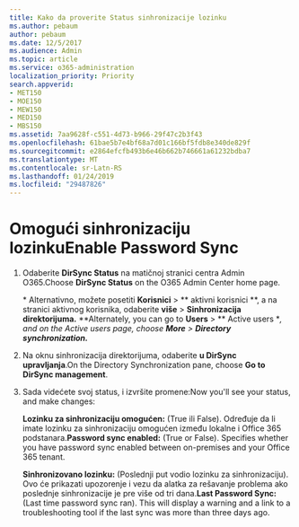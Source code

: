 ```yaml
---
title: Kako da proverite Status sinhronizacije lozinku
ms.author: pebaum
author: pebaum
ms.date: 12/5/2017
ms.audience: Admin
ms.topic: article
ms.service: o365-administration
localization_priority: Priority
search.appverid:
- MET150
- MOE150
- MEW150
- MED150
- MBS150
ms.assetid: 7aa9628f-c551-4d73-b966-29f47c2b3f43
ms.openlocfilehash: 61bae5b7e4bf68a7d01c166bf5fdb8e340de829f
ms.sourcegitcommit: e2864efcfb493b6e46b662b746661a61232bdba7
ms.translationtype: MT
ms.contentlocale: sr-Latn-RS
ms.lasthandoff: 01/24/2019
ms.locfileid: "29487826"
---
```

# <a name="enable-password-sync"></a><span data-ttu-id="3ec8c-102">Omogući sinhronizaciju lozinku</span><span class="sxs-lookup"><span data-stu-id="3ec8c-102">Enable Password Sync</span></span>

1.  <span data-ttu-id="3ec8c-103">Odaberite **DirSync Status** na matičnoj stranici centra Admin O365.</span><span class="sxs-lookup"><span data-stu-id="3ec8c-103">Choose **DirSync Status** on the O365 Admin Center home page.</span></span> 
    
     <span data-ttu-id="3ec8c-104">\* Alternativno, možete posetiti **Korisnici** \> \*\* aktivni korisnici \*\*, a na stranici aktivnog korisnika, odaberite **više** \> **Sinhronizacija direktorijuma.** \*</span><span class="sxs-lookup"><span data-stu-id="3ec8c-104">\*Alternately, you can go to **Users** \> \*\* Active users \**, and on the Active users page, choose **More** \> **Directory synchronization.***</span></span> 
    
2. <span data-ttu-id="3ec8c-105">Na oknu sinhronizacija direktorijuma, odaberite **u DirSync upravljanja**.</span><span class="sxs-lookup"><span data-stu-id="3ec8c-105">On the Directory Synchronization pane, choose **Go to DirSync management**.</span></span> 
    
3. <span data-ttu-id="3ec8c-106">Sada videćete svoj status, i izvršite promene:</span><span class="sxs-lookup"><span data-stu-id="3ec8c-106">Now you'll see your status, and make changes:</span></span>
    
    <span data-ttu-id="3ec8c-p101">**Lozinku za sinhronizaciju omogućen:** (True ili False). Određuje da li imate lozinku za sinhronizaciju omogućen između lokalne i Office 365 podstanara.</span><span class="sxs-lookup"><span data-stu-id="3ec8c-p101">**Password sync enabled:** (True or False). Specifies whether you have password sync enabled between on-premises and your Office 365 tenant.</span></span> 
    
    <span data-ttu-id="3ec8c-p102">**Sinhronizovano lozinku:** (Poslednji put vodio lozinku za sinhronizaciju). Ovo će prikazati upozorenje i vezu da alatka za rešavanje problema ako poslednje sinhronizacije je pre više od tri dana.</span><span class="sxs-lookup"><span data-stu-id="3ec8c-p102">**Last Password Sync:** (Last time password sync ran). This will display a warning and a link to a troubleshooting tool if the last sync was more than three days ago.</span></span> 
    

